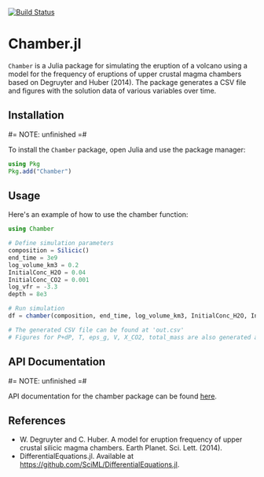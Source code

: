 [![Build Status](https://github.com/CallieHsu/Chamber.jl/actions/workflows/test.yml/badge.svg?event=push)](https://github.com/CallieHsu/Chamber.jl/actions/workflows/test.yml??query=branch%3Amain)
# Chamber.jl
`Chamber` is a Julia package for simulating the eruption of a volcano using a model for the frequency of eruptions of upper crustal magma chambers based on Degruyter and Huber (2014). The package generates a CSV file and figures with the solution data of various variables over time.

## Installation
#=
NOTE: unfinished
=#

To install the `Chamber` package, open Julia and use the package manager:

```julia
using Pkg
Pkg.add("Chamber")
```
## Usage
Here's an example of how to use the chamber function:

```julia
using Chamber

# Define simulation parameters
composition = Silicic()
end_time = 3e9
log_volume_km3 = 0.2
InitialConc_H2O = 0.04
InitialConc_CO2 = 0.001
log_vfr = -3.3
depth = 8e3

# Run simulation
df = chamber(composition, end_time, log_volume_km3, InitialConc_H2O, InitialConc_CO2, log_vfr, depth)

# The generated CSV file can be found at 'out.csv'
# Figures for P+dP, T, eps_g, V, X_CO2, total_mass are also generated and can be viewed in the output directory.
```

## API Documentation
#=
NOTE: unfinished
=#

API documentation for the chamber package can be found [here](https://your-package-docs-url-here/).

## References
- W. Degruyter and C. Huber. A model for eruption frequency of upper crustal silicic magma chambers. Earth Planet. Sci. Lett. (2014).
- DifferentialEquations.jl. Available at https://github.com/SciML/DifferentialEquations.jl.
